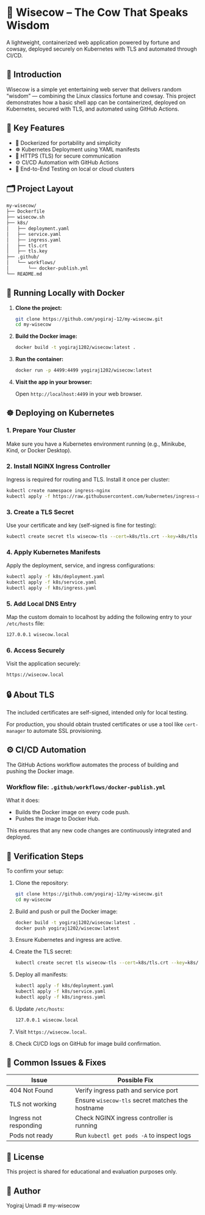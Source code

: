 
# 🐄 Wisecow – The Cow That Speaks Wisdom

A lightweight, containerized web application powered by fortune and cowsay, deployed securely on Kubernetes with TLS and automated through CI/CD.

## 🌟 Introduction

Wisecow is a simple yet entertaining web server that delivers random “wisdom” — combining the Linux classics fortune and cowsay. This project demonstrates how a basic shell app can be containerized, deployed on Kubernetes, secured with TLS, and automated using GitHub Actions.

## 🧰 Key Features

- 🐋 Dockerized for portability and simplicity
- ☸️ Kubernetes Deployment using YAML manifests
- 🔐 HTTPS (TLS) for secure communication
- ⚙️ CI/CD Automation with GitHub Actions
- 🧪 End-to-End Testing on local or cloud clusters

## 🗂️ Project Layout

```bash
my-wisecow/
├── Dockerfile
├── wisecow.sh
├── k8s/
│   ├── deployment.yaml
│   ├── service.yaml
│   ├── ingress.yaml
│   ├── tls.crt
│   ├── tls.key
├── .github/
│   └── workflows/
│       └── docker-publish.yml
└── README.md
````

## 🐳 Running Locally with Docker

1. **Clone the project:**

   ```bash
   git clone https://github.com/yogiraj-12/my-wisecow.git
   cd my-wisecow
   ```

2. **Build the Docker image:**

   ```bash
   docker build -t yogiraj1202/wisecow:latest .
   ```

3. **Run the container:**

   ```bash
   docker run -p 4499:4499 yogiraj1202/wisecow:latest
   ```

4. **Visit the app in your browser:**

   Open `http://localhost:4499` in your web browser.

## ☸️ Deploying on Kubernetes

### 1. Prepare Your Cluster

Make sure you have a Kubernetes environment running (e.g., Minikube, Kind, or Docker Desktop).

### 2. Install NGINX Ingress Controller

Ingress is required for routing and TLS. Install it once per cluster:

```bash
kubectl create namespace ingress-nginx
kubectl apply -f https://raw.githubusercontent.com/kubernetes/ingress-nginx/controller-v1.9.4/deploy/static/provider/cloud/deploy.yaml
```

### 3. Create a TLS Secret

Use your certificate and key (self-signed is fine for testing):

```bash
kubectl create secret tls wisecow-tls --cert=k8s/tls.crt --key=k8s/tls.key
```

### 4. Apply Kubernetes Manifests

Apply the deployment, service, and ingress configurations:

```bash
kubectl apply -f k8s/deployment.yaml
kubectl apply -f k8s/service.yaml
kubectl apply -f k8s/ingress.yaml
```

### 5. Add Local DNS Entry

Map the custom domain to localhost by adding the following entry to your `/etc/hosts` file:

```bash
127.0.0.1 wisecow.local
```

### 6. Access Securely

Visit the application securely:

```bash
https://wisecow.local
```

## 🔒 About TLS

The included certificates are self-signed, intended only for local testing.

For production, you should obtain trusted certificates or use a tool like `cert-manager` to automate SSL provisioning.

## ⚙️ CI/CD Automation

The GitHub Actions workflow automates the process of building and pushing the Docker image.

### Workflow file: `.github/workflows/docker-publish.yml`

What it does:

* Builds the Docker image on every code push.
* Pushes the image to Docker Hub.

This ensures that any new code changes are continuously integrated and deployed.

## 🧪 Verification Steps

To confirm your setup:

1. Clone the repository:

   ```bash
   git clone https://github.com/yogiraj-12/my-wisecow.git
   cd my-wisecow
   ```

2. Build and push or pull the Docker image:

   ```bash
   docker build -t yogiraj1202/wisecow:latest .
   docker push yogiraj1202/wisecow:latest
   ```

3. Ensure Kubernetes and ingress are active.

4. Create the TLS secret:

   ```bash
   kubectl create secret tls wisecow-tls --cert=k8s/tls.crt --key=k8s/tls.key
   ```

5. Deploy all manifests:

   ```bash
   kubectl apply -f k8s/deployment.yaml
   kubectl apply -f k8s/service.yaml
   kubectl apply -f k8s/ingress.yaml
   ```

6. Update `/etc/hosts`:

   ```bash
   127.0.0.1 wisecow.local
   ```

7. Visit `https://wisecow.local`.

8. Check CI/CD logs on GitHub for image build confirmation.

## 🩻 Common Issues & Fixes

| **Issue**              | **Possible Fix**                                 |
| ---------------------- | ------------------------------------------------ |
| 404 Not Found          | Verify ingress path and service port             |
| TLS not working        | Ensure `wisecow-tls` secret matches the hostname |
| Ingress not responding | Check NGINX ingress controller is running        |
| Pods not ready         | Run `kubectl get pods -A` to inspect logs        |

## 📄 License

This project is shared for educational and evaluation purposes only.

## 👤 Author

Yogiraj Umadi
#   m y - w i s e c o w 
 
 
